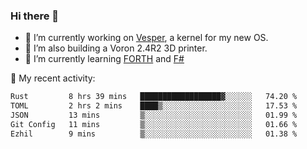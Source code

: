 ### Hi there 👋

<!--
**berkus/berkus** is a ✨ _special_ ✨ repository because its `README.md` (this file) appears on your GitHub profile.

Here are some ideas to get you started:

- 🔭 I’m currently working on ...
- 🌱 I’m currently learning ...
- 👯 I’m looking to collaborate on ...
- 🤔 I’m looking for help with ...
- 💬 Ask me about ...
- 📫 How to reach me: ...
- 😄 Pronouns: ...
- ⚡ Fun fact: ...
-->

- 🔭 I’m currently working on [Vesper](https://github.com/metta-systems/vesper), a kernel for my new OS.
- 🔭 I’m also building a Voron 2.4R2 3D printer.
- 🌱 I’m currently learning [FORTH](http://forth.com/starting-forth/) and [F#](https://fsharpforfunandprofit.com/)

💼 My recent activity:

<!--START_SECTION:waka-->

```txt
Rust         8 hrs 39 mins   ██████████████████▓░░░░░░   74.20 %
TOML         2 hrs 2 mins    ████▒░░░░░░░░░░░░░░░░░░░░   17.53 %
JSON         13 mins         ▒░░░░░░░░░░░░░░░░░░░░░░░░   01.99 %
Git Config   11 mins         ▒░░░░░░░░░░░░░░░░░░░░░░░░   01.66 %
Ezhil        9 mins          ▒░░░░░░░░░░░░░░░░░░░░░░░░   01.38 %
```

<!--END_SECTION:waka-->
